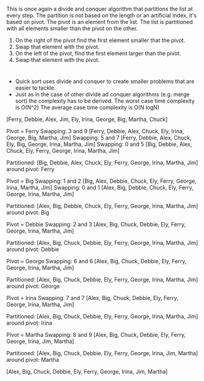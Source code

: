 This is once again a divide and conquer algorithm that partitions the list at every step.
The partition is not based on the length or an artificial index, it's based on pivot.
The pivot is an element from the list.
The list is partitioned with all elements smaller than the pivot on the other. 
1. On the right of the pivot find the first element smaller that the pivot.
2. Swap that element with the pivot.
3. On the left of the pivot, find the first element larger than the pivot.
4. Swap that element with the pivot.
#
- Quick sort uses divide and conquer to create smaller problems that are easier to tackle.
- Just as in the case of other divide ad conquer algorithms (e.g. merge sort) the complexity has to be derived.
The worst case time complexity is O(N^2)
The average case time complexity is O(N logN)

[Ferry, Debbie, Alex, Jim, Ely, Irina, George, Big, Martha, Chuck]

Pivot = Ferry
Swapping: 3 and 9 
[Ferry, Debbie, Alex, Chuck, Ely, Irina, George, Big, Martha, Jim]
Swapping: 5 and 7 
[Ferry, Debbie, Alex, Chuck, Ely, Big, George, Irina, Martha, Jim]
Swapping: 0 and 5 
[Big, Debbie, Alex, Chuck, Ely, Ferry, George, Irina, Martha, Jim]

Partitioned: [Big, Debbie, Alex, Chuck, Ely, Ferry, George, Irina, Martha, Jim] around pivot: Ferry

Pivot = Big
Swapping: 1 and 2 
[Big, Alex, Debbie, Chuck, Ely, Ferry, George, Irina, Martha, Jim]
Swapping: 0 and 1 
[Alex, Big, Debbie, Chuck, Ely, Ferry, George, Irina, Martha, Jim]

Partitioned: [Alex, Big, Debbie, Chuck, Ely, Ferry, George, Irina, Martha, Jim] around pivot: Big

Pivot = Debbie
Swapping: 2 and 3 
[Alex, Big, Chuck, Debbie, Ely, Ferry, George, Irina, Martha, Jim]

Partitioned: [Alex, Big, Chuck, Debbie, Ely, Ferry, George, Irina, Martha, Jim] around pivot: Debbie

Pivot = George
Swapping: 6 and 6 
[Alex, Big, Chuck, Debbie, Ely, Ferry, George, Irina, Martha, Jim]

Partitioned: [Alex, Big, Chuck, Debbie, Ely, Ferry, George, Irina, Martha, Jim] around pivot: George

Pivot = Irina
Swapping: 7 and 7 
[Alex, Big, Chuck, Debbie, Ely, Ferry, George, Irina, Martha, Jim]

Partitioned: [Alex, Big, Chuck, Debbie, Ely, Ferry, George, Irina, Martha, Jim] around pivot: Irina

Pivot = Martha
Swapping: 8 and 9 
[Alex, Big, Chuck, Debbie, Ely, Ferry, George, Irina, Jim, Martha]

Partitioned: [Alex, Big, Chuck, Debbie, Ely, Ferry, George, Irina, Jim, Martha] around pivot: Martha

[Alex, Big, Chuck, Debbie, Ely, Ferry, George, Irina, Jim, Martha]